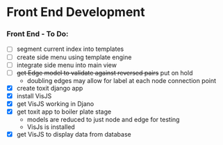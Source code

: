 # Front End Development 

### Front End - To Do:
 - [ ] segment current index into templates 
 - [ ] create side menu using template engine
 - [ ] integrate side menu into main view
 - [ ]  ~~get Edge model to validate against reversed pairs~~ put on hold
       - doubling edges may allow for label at each node connection point
 - [x] create toxit django app
 - [x] install VisJS 
 - [x] get VisJS working in Djano
 - [x] get toxit app to boiler plate stage 
      - models are reduced to just node and edge for testing
      - VisJs is installed 
 - [x] get VisJS to display data from database
